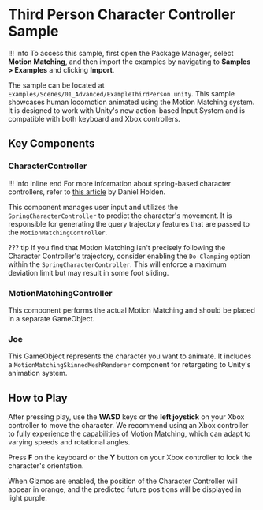 # Third Person Character Controller Sample

!!! info
	To access this sample, first open the Package Manager, select **Motion Matching**, and then import the examples by navigating to **Samples > Examples** and clicking **Import**.

The sample can be located at `Examples/Scenes/01_Advanced/ExampleThirdPerson.unity`. This sample showcases human locomotion animated using the Motion Matching system. It is designed to work with Unity's new action-based Input System and is compatible with both keyboard and Xbox controllers.

## Key Components

### CharacterController

!!! info inline end
	For more information about spring-based character controllers, refer to [this article](https://theorangeduck.com/page/spring-roll-call) by Daniel Holden.

This component manages user input and utilizes the `SpringCharacterController` to predict the character's movement. It is responsible for generating the query trajectory features that are passed to the `MotionMatchingController`.

??? tip
	If you find that Motion Matching isn't precisely following the Character Controller's trajectory, consider enabling the `Do Clamping` option within the `SpringCharacterController`. This will enforce a maximum deviation limit but may result in some foot sliding.

### MotionMatchingController

This component performs the actual Motion Matching and should be placed in a separate GameObject.

### Joe

This GameObject represents the character you want to animate. It includes a `MotionMatchingSkinnedMeshRenderer` component for retargeting to Unity's animation system.

## How to Play

After pressing play, use the **WASD** keys or the **left joystick** on your Xbox controller to move the character. We recommend using an Xbox controller to fully experience the capabilities of Motion Matching, which can adapt to varying speeds and rotational angles.

Press **F** on the keyboard or the **Y** button on your Xbox controller to lock the character's orientation.

When Gizmos are enabled, the position of the Character Controller will appear in orange, and the predicted future positions will be displayed in light purple.